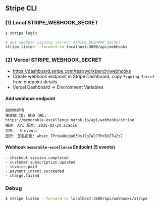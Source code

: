 ## Stripe CLI

### (1) Local STRIPE_WEBHOOK_SECRET

```bash
❯ stripe login

# get webhook signing secret: STRIPE_WEBHOOK_SECRET
stripe listen --forward-to localhost:3000/api/webhooks
```

### (2) Vercel STRIPE_WEBHOOK_SECRET

- https://dashboard.stripe.com/test/workbench/webhooks
- Create webhook endpoint in Stripe Dashboard, copy `Signing Secret` from endpoint details
- Vercel Dashboard → Environment Variables

#### Add webhook endpoint

```text
目的地详情
接收端 ID: 端点 URL:
https://memorable-excellence.ngrok.io/api/webhooks/stripe
描述: API 版本: 2025-02-24.acacia
侦听:  5 events
显示: 签名密钥: whsec_7PrOa8KqQaO3OsJJgTW2JThYDXITwZz7
```

#### Webhook `memorable-excellence` Endpoint (5 events)

```text
- checkout.session.completed
- customer.subscription.updated
- invoice.paid
- payment_intent.succeeded
- charge.failed
```

### Debug

```bash
$ stripe listen --forward-to localhost:3000/api/webhooks/stripe
```
